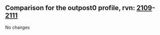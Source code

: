 ## Comparison for the outpost0 profile, rvn: [2109](https://github.com/PRO100KatYT/FortniteProfileRevisions/tree/main/profiles/outpost0/2109%20outpost0.json)-[2111](https://github.com/PRO100KatYT/FortniteProfileRevisions/tree/main/profiles/outpost0/2111%20outpost0.json)

No changes
